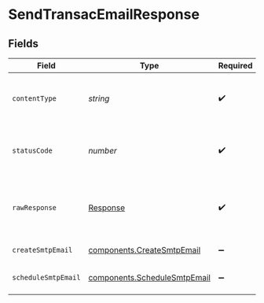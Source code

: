 # SendTransacEmailResponse


## Fields

| Field                                                                        | Type                                                                         | Required                                                                     | Description                                                                  |
| ---------------------------------------------------------------------------- | ---------------------------------------------------------------------------- | ---------------------------------------------------------------------------- | ---------------------------------------------------------------------------- |
| `contentType`                                                                | *string*                                                                     | :heavy_check_mark:                                                           | HTTP response content type for this operation                                |
| `statusCode`                                                                 | *number*                                                                     | :heavy_check_mark:                                                           | HTTP response status code for this operation                                 |
| `rawResponse`                                                                | [Response](https://developer.mozilla.org/en-US/docs/Web/API/Response)        | :heavy_check_mark:                                                           | Raw HTTP response; suitable for custom response parsing                      |
| `createSmtpEmail`                                                            | [components.CreateSmtpEmail](../../models/components/createsmtpemail.md)     | :heavy_minus_sign:                                                           | transactional email sent                                                     |
| `scheduleSmtpEmail`                                                          | [components.ScheduleSmtpEmail](../../models/components/schedulesmtpemail.md) | :heavy_minus_sign:                                                           | transactional email scheduled                                                |
